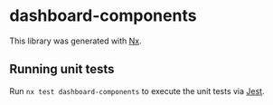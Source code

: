 # dashboard-components

This library was generated with [Nx](https://nx.dev).

## Running unit tests

Run `nx test dashboard-components` to execute the unit tests via [Jest](https://jestjs.io).
